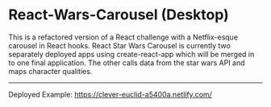 # React-Wars-Carousel (Desktop)
This is a refactored version of a React challenge with a Netflix-esque carousel in React hooks. React Star Wars Carousel is currently two separately deployed apps using create-react-app which will be merged in to one final application. The other calls data from the star wars API and maps character qualities. 
****
Deployed Example: 
https://clever-euclid-a5400a.netlify.com/

